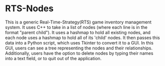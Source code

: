 # RTS-Nodes

This is a generic Real-Time-Strategy(RTS) game inventory management system. It uses C++ to take in a list of nodes (where each line is in the format "parent child"). It uses a hashmap to hold all existing nodes, and each node uses a hashmap to hold all of its 'child' nodes. It then passes this data into a Python script, which uses Tkinter to convert it to a GUI. In this GUI, users can see a tree representing the nodes and their relationships. Additionally, users have the option to delete nodes by typing their names into a text field, or to quit out of the application.
